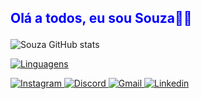## <p style="color: blue">Olá a todos, eu sou Souza🧑‍💻</p>

![Souza GitHub stats](https://github-readme-stats.vercel.app/api?username=zinfex&show_icons=true&theme=dark)

[![Linguagens](https://github-readme-stats.vercel.app/api/top-langs/?username=zinfex&layout=compact&theme=midnight-purple)](https://github.com/zinfex)

<a href="https://www.instagram.com/thurzinx85/" target="_blank">
<img alt='Instagram' src='https://img.shields.io/badge/Instagram-100000?style=for-the-badge&logo=Instagram&logoColor=white&labelColor=000000&color=black'/>
</a>

<a href="https://discord.com/users/367483436497108992" target="_blank">
<img alt='Discord' src='https://img.shields.io/badge/Discord-100000?style=for-the-badge&logo=Discord&logoColor=white&labelColor=000000&color=black'/>
</a>

<a href = "mailto:zinfegr@gmail.com">
  <img alt='Gmail' src='https://img.shields.io/badge/GMAIl-100000?style=for-the-badge&logo=Gmail&logoColor=white&labelColor=000000&color=black'/>
</a>

<a href="https://www.linkedin.com/in/arthur-rocha-b50533262/" target="_blank">
  <img alt='Linkedin' src='https://img.shields.io/badge/Linkedin-100000?style=for-the-badge&logo=Linkedin&logoColor=white&labelColor=000000&color=black'/>
</a> 
  
</div>
